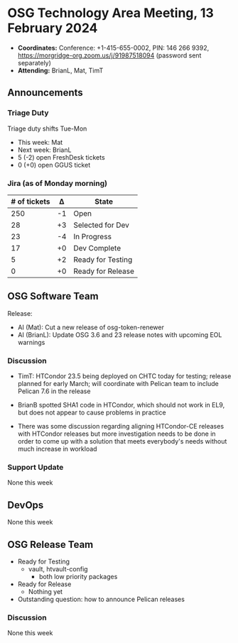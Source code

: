 # OSG Technology Area Meeting, 13 February 2024

-   **Coordinates:** Conference: +1-415-655-0002, PIN: 146 266 9392,
    <https://morgridge-org.zoom.us/j/91987518094> (password sent separately)
-   **Attending:** BrianL, Mat, TimT

## Announcements

### Triage Duty

Triage duty shifts Tue-Mon

-   This week: Mat
-   Next week: BrianL
-   5 (-2) open FreshDesk tickets
-   0 (+0) open GGUS ticket

### Jira (as of Monday morning)

| # of tickets | &Delta; | State             |
|--------------|---------|-------------------|
| 250          | -1      | Open              |
| 28           | +3      | Selected for Dev  |
| 23           | -4      | In Progress       |
| 17           | +0      | Dev Complete      |
| 5            | +2      | Ready for Testing |
| 0            | +0      | Ready for Release |

## OSG Software Team

Release:
-   AI (Mat): Cut a new release of osg-token-renewer
-   AI (BrianL): Update OSG 3.6 and 23 release notes with upcoming EOL warnings

### Discussion

-   TimT: HTCondor 23.5 being deployed on CHTC today for testing; release planned for early March;
    will coordinate with Pelican team to include Pelican 7.6 in the release
-   BrianB spotted SHA1 code in HTCondor, which should not work in EL9,
    but does not appear to cause problems in practice

-   There was some discussion regarding aligning HTCondor-CE releases with HTCondor releases but more investigation
    needs to be done in order to come up with a solution that meets everybody's needs without much increase
    in workload

### Support Update

None this week

## DevOps

None this week

## OSG Release Team

-   Ready for Testing
    -   vault, htvault-config
        - both low priority packages
-   Ready for Release
    -   Nothing yet
-   Outstanding question: how to announce Pelican releases

### Discussion

None this week
